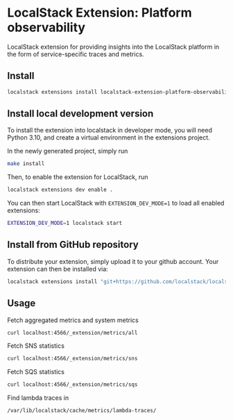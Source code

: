 LocalStack Extension: Platform observability
===============================

LocalStack extension for providing insights into the LocalStack platform in the form of service-specific traces and metrics.

## Install

```bash
localstack extensions install localstack-extension-platform-observability
```

## Install local development version

To install the extension into localstack in developer mode, you will need Python 3.10, and create a virtual environment in the extensions project.

In the newly generated project, simply run

```bash
make install
```

Then, to enable the extension for LocalStack, run

```bash
localstack extensions dev enable .
```

You can then start LocalStack with `EXTENSION_DEV_MODE=1` to load all enabled extensions:

```bash
EXTENSION_DEV_MODE=1 localstack start
```

## Install from GitHub repository

To distribute your extension, simply upload it to your github account. Your extension can then be installed via:

```bash
localstack extensions install "git+https://github.com/localstack/localstack-extension-platform-observability/#egg=localstack-extension-platform-observability"
```

## Usage


Fetch aggregated metrics and system metrics

```bash
curl localhost:4566/_extension/metrics/all
```

Fetch SNS statistics

```bash
curl localhost:4566/_extension/metrics/sns
```

Fetch SQS statistics

```bash
curl localhost:4566/_extension/metrics/sqs
```

Find lambda traces in
```bash
/var/lib/localstack/cache/metrics/lambda-traces/
```
